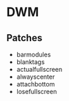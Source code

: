# DWM

## Patches

* barmodules
* blanktags
* actualfullscreen
* alwayscenter
* attachbottom
* losefullscreen
